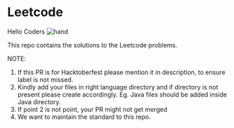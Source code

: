 # Leetcode

Hello Coders ![hand](https://user-images.githubusercontent.com/65610099/195290604-dea11e95-51d6-4975-9f14-6cd9d2928cd3.gif)

This repo contains the solutions to the Leetcode problems.

NOTE:

1. If this PR is for Hacktoberfest please mention it in description, to ensure label is not missed.
2. Kindly add your files in right language directory and if directory is not present please create accordingly. Eg. Java files should be added inside Java directory.
3. If point 2 is not point, your PR might not get merged
4. We want to maintain the standard to this repo.